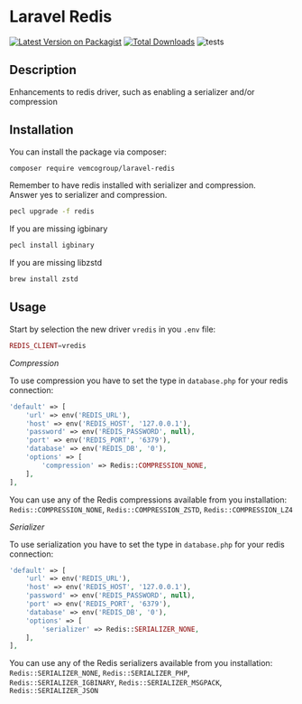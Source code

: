 # Laravel Redis

[![Latest Version on Packagist](https://img.shields.io/packagist/v/vemcogroup/laravel-redis.svg?style=flat-square)](https://packagist.org/packages/vemcogroup/laravel-redis)
[![Total Downloads](https://img.shields.io/packagist/dt/vemcogroup/laravel-redis.svg?style=flat-square)](https://packagist.org/packages/vemcogroup/laravel-redis)
![tests](https://github.com/vemcogroup/laravel-redis/workflows/tests/badge.svg)

## Description

Enhancements to redis driver, such as enabling a serializer and/or compression


## Installation

You can install the package via composer:

```bash
composer require vemcogroup/laravel-redis
```

Remember to have redis installed with serializer and compression.  
Answer yes to serializer and compression.

```bash
pecl upgrade -f redis
```

If you are missing igbinary

```bash
pecl install igbinary
```

If you are missing libzstd

```bash
brew install zstd
```

## Usage

Start by selection the new driver `vredis` in you `.env` file:

```php
REDIS_CLIENT=vredis
```

*Compression*  

To use compression you have to set the type in `database.php` for your redis connection:

```php
'default' => [
    'url' => env('REDIS_URL'),
    'host' => env('REDIS_HOST', '127.0.0.1'),
    'password' => env('REDIS_PASSWORD', null),
    'port' => env('REDIS_PORT', '6379'),
    'database' => env('REDIS_DB', '0'),
    'options' => [
        'compression' => Redis::COMPRESSION_NONE,
    ],
],
```

You can use any of the Redis compressions available from you installation:  
`Redis::COMPRESSION_NONE`, `Redis::COMPRESSION_ZSTD`, `Redis::COMPRESSION_LZ4`

*Serializer*  

To use serialization you have to set the type in `database.php` for your redis connection:

```php
'default' => [
    'url' => env('REDIS_URL'),
    'host' => env('REDIS_HOST', '127.0.0.1'),
    'password' => env('REDIS_PASSWORD', null),
    'port' => env('REDIS_PORT', '6379'),
    'database' => env('REDIS_DB', '0'),
    'options' => [
        'serializer' => Redis::SERIALIZER_NONE,
    ],
],
```

You can use any of the Redis serializers available from you installation:    
`Redis::SERIALIZER_NONE`, `Redis::SERIALIZER_PHP`, `Redis::SERIALIZER_IGBINARY`, `Redis::SERIALIZER_MSGPACK`, `Redis::SERIALIZER_JSON`
 



